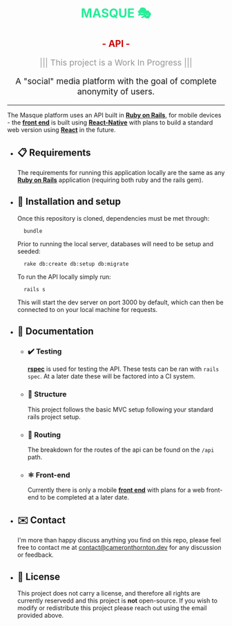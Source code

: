 <h1 align="center" style="color: #26ed97">
  MASQUE 🎭
</h1>
<h2 align="center"  style="color: #cc0000">
  - API -
</h2>

<p align="center" style="font-size: 1.2rem; color: #969696">
  ||| This project is a Work In Progress |||
</p>
<p align="center" style="font-size: 1.2rem;">
  A "social" media platform with the goal of complete anonymity of users.
</p>

<hr />


The Masque platform uses an API built in [**Ruby on Rails**][r], for mobile devices - the [**front end**][f] is built using [**React-Native**][rn] with plans to build a standard web version using [**React**][rjs] in the future.

[f]: https://github.com/Shubwub/masque-frontend
[ax]: https://github.com/axios/axios
[r]: https://github.com/rails/rails
[rn]: https://github.com/facebook/react-native
[rs]: https://github.com/rspec/rspec
[rna]: https://github.com/react-navigation/react-navigation
[rjs]: https://github.com/facebook/react
[e]: https://github.com/expo/expo
[adb]: https://developer.android.com/studio/command-line/adb
[at]: https://atomicdesign.bradfrost.com/chapter-2/

- ## 📋 Requirements

  The requirements for running this application locally are the same as any [**Ruby on Rails**][r] application (requiring both ruby and the rails gem).

- ## 🎉 Installation and setup

  Once this repository is cloned, dependencies must be met through:

  ```
    bundle
  ```
  Prior to running the local server, databases will need to be setup and seeded:

  ```
    rake db:create db:setup db:migrate
  ```

  To run the API locally simply run:

  ```
    rails s
  ```

  This will start the dev server on port 3000 by default, which can then be connected to on your local machine for requests.

- ## 📖 Documentation

  - ### ✔️ Testing
    [**rspec**][rs] is used for testing the API. These tests can be ran with `rails spec`. At a later date these will be factored into a CI system.
  - ### 🚧 Structure
    This project follows the basic MVC setup following your standard rails project setup. 
  - ### 🚗 Routing
    The breakdown for the routes of the api can be found on the `/api` path.
  - ### ⚛️ Front-end
    Currently there is only a mobile [**front end**][f] with plans for a web front-end to be completed at a later date.

- ## ✉️ Contact

  I'm more than happy discuss anything you find on this repo, please feel free to contact me at [contact@cameronthornton.dev](mailto:contact@cameronthornton.dev) for any discussion or feedback.

- ## 📄 License
  This project does not carry a license, and therefore all rights are currently reservedd and this project is **not** open-source. If you wish to modify or redistribute this project please reach out using the email provided above.
